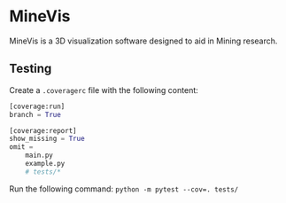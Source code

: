 # MineVis

MineVis is a 3D visualization software designed to aid in Mining research.

## Testing

Create a `.coveragerc` file with the following content:

```python
[coverage:run]
branch = True

[coverage:report]
show_missing = True
omit = 
    main.py
    example.py
    # tests/*

```

Run the following command: `python -m pytest --cov=. tests/`

